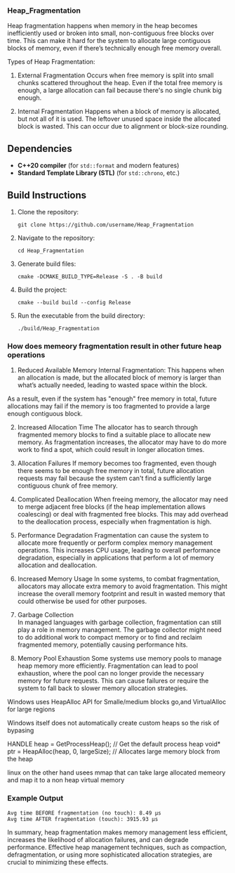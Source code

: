### Heap_Fragmentation

Heap fragmentation happens when memory in the heap becomes inefficiently used or broken into small, non-contiguous free blocks over time. This can make it hard for the system to allocate large contiguous blocks of memory, even if there’s technically enough free memory overall.


Types of Heap Fragmentation:
1. External Fragmentation
Occurs when free memory is split into small chunks scattered throughout the heap.
Even if the total free memory is enough, a large allocation can fail because there's no single chunk big enough.


2. Internal Fragmentation
Happens when a block of memory is allocated, but not all of it is used.
The leftover unused space inside the allocated block is wasted.
This can occur due to alignment or block-size rounding.



## Dependencies

- **C++20 compiler** (for `std::format` and modern features)
- **Standard Template Library (STL)** (for `std::chrono`, etc.)

## Build Instructions

1. Clone the repository:
   ```
   git clone https://github.com/username/Heap_Fragmentation
   ```
2. Navigate to the repository:
   ```
   cd Heap_Fragmentation
   ```
3. Generate build files:
   ```
   cmake -DCMAKE_BUILD_TYPE=Release -S . -B build
   ```
4. Build the project:
   ```
   cmake --build build --config Release
   ```
5. Run the executable from the build directory:
   ```
   ./build/Heap_Fragmentation
   ```


### How does memeory fragmentation result in other future heap operations

1. Reduced Available Memory
Internal Fragmentation: This happens when an allocation is made, but the allocated block of memory is larger than what’s actually needed, leading to wasted space within the block.

As a result, even if the system has "enough" free memory in total, future allocations may fail if the memory is too fragmented to provide a large enough contiguous block.

2. Increased Allocation Time
The allocator has to search through fragmented memory blocks to find a suitable place to allocate new memory. As fragmentation increases, the allocator may have to do more work to find a spot, which could result in longer allocation times.

3. Allocation Failures
If memory becomes too fragmented, even though there seems to be enough free memory in total, future allocation requests may fail because the system can't find a sufficiently large contiguous chunk of free memory.

4. Complicated Deallocation
When freeing memory, the allocator may need to merge adjacent free blocks (if the heap implementation allows coalescing) or deal with fragmented free blocks. This may add overhead to the deallocation process, especially when fragmentation is high.

5. Performance Degradation
Fragmentation can cause the system to allocate more frequently or perform complex memory management operations. This increases CPU usage, leading to overall performance degradation, especially in applications that perform a lot of memory allocation and deallocation.

6. Increased Memory Usage
In some systems, to combat fragmentation, allocators may allocate extra memory to avoid fragmentation. This might increase the overall memory footprint and result in wasted memory that could otherwise be used for other purposes.

7. Garbage Collection  
In managed languages with garbage collection, fragmentation can still play a role in memory management. The garbage collector might need to do additional work to compact memory or to find and reclaim fragmented memory, potentially causing performance hits.

8. Memory Pool Exhaustion
Some systems use memory pools to manage heap memory more efficiently. Fragmentation can lead to pool exhaustion, where the pool can no longer provide the necessary memory for future requests. This can cause failures or require the system to fall back to slower memory allocation strategies.

Windows  uses HeapAlloc API  for
Smalle/medium  blocks go,and  VirtualAlloc for large regions


Windows itself does not automatically create custom heaps so the risk of bypasing

HANDLE heap = GetProcessHeap();  // Get the default process heap
void* ptr = HeapAlloc(heap, 0, largeSize);  // Allocates large memory block from the heap

linux on the other hand  usees mmap that can take large allocated memeory and map it to a non heap virtual memory

### Example Output
```
Avg time BEFORE fragmentation (no touch): 8.49 µs
Avg time AFTER fragmentation (touch): 3915.93 µs

```
In summary, heap fragmentation makes memory management less efficient, increases the likelihood of allocation failures, and can degrade performance. Effective heap management techniques, such as compaction, defragmentation, or using more sophisticated allocation strategies, are crucial to minimizing these effects.


